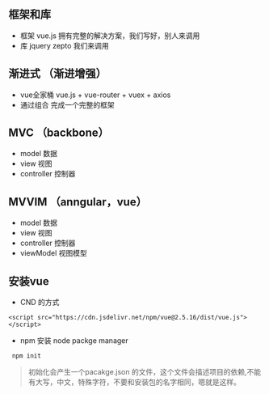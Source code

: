 ## 框架和库
- 框架 vue.js 拥有完整的解决方案，我们写好，别人来调用
- 库 jquery zepto   我们来调用

## 渐进式 （渐进增强）
- vue全家桶 vue.js + vue-router + vuex + axios
- 通过组合 完成一个完整的框架
 
 ## MVC （backbone）
 - model 数据
 - view 视图
 - controller 控制器
 
 ## MVVIM （anngular，vue）
 - model 数据
 - view 视图
 - controller 控制器
 - viewModel 视图模型
 ## 安装vue
- CND 的方式
 ```
<script src="https://cdn.jsdelivr.net/npm/vue@2.5.16/dist/vue.js"></script>
 ```
- npm 安装 node packge manager
```
 npm init
```
> 初始化会产生一个pacakge.json 的文件，这个文件会描述项目的依赖,不能有大写，中文，特殊字符，不要和安装包的名字相同，嗯就是这样。


